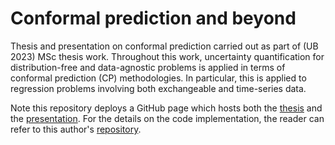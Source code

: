 # Conformal prediction and beyond

Thesis and presentation on conformal prediction carried out as part of (UB 2023) MSc thesis work.
Throughout this work, uncertainty quantification for distribution-free and data-agnostic problems is applied in terms of conformal prediction (CP) methodologies. In particular, this is applied to regression problems involving both exchangeable and time-series data.

Note this repository deploys a GitHub page which hosts both the [thesis](https://gcastro-98.github.io/conformal-prediction-media/thesis.pdf) and the [presentation](https://gcastro-98.github.io/conformal-prediction-media/slides.pdf). For the details on the code implementation, the reader can refer to this author's [repository](https://github.com/gcastro-98/conformal-prediction).